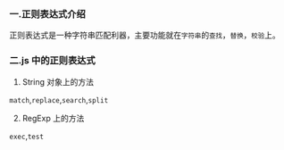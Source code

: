 ### 一.正则表达式介绍

正则表达式是一种字符串匹配利器，主要功能就在`字符串`的`查找`，`替换`，`校验`上。

### 二.js 中的正则表达式

1. String 对象上的方法

`match`,`replace`,`search`,`split`

2. RegExp 上的方法

`exec`,`test`
